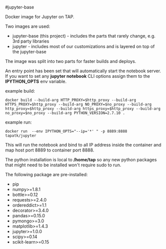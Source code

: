
#jupyter-base

Docker image for Jupyter on TAP.

Two images are used:
- jupyter-base (this project) - includes the parts that rarely change, e.g. 3rd party libraries
- jupyter - includes most of our customizations and is layered on top of the jupyter-base

The image was split into two parts for faster builds and deploys.

An entry point has been set that will automatically start the notebook server. If you want to set any **jupyter notebook** CLI options assign them to the **IPYTHON_OPTS** env variable.

example build:
```
docker build --build-arg HTTP_PROXY=$http_proxy --build-arg HTTPS_PROXY=$http_proxy --build-arg NO_PROXY=$no_proxy --build-arg http_proxy=$http_proxy --build-arg https_proxy=$http_proxy --build-arg no_proxy=$no_proxy --build-arg PYTHON_VERSION=2.7.10 .
```

example run:
```
docker run  --env IPYTHON_OPTS="--ip='*' " -p 8889:8888  tapatk/jupyter
```
This will run the notebook and bind to all IP address inside the container and map host port 8889 to container port 8888.

The python installation is local to **/home/tap** so any new python packages that might need to be installed won't require sudo to run.

The following package are pre-installed:
- pip
- numpy>=1.8.1
- bottle>=0.12
- requests>=2.4.0
- ordereddict>=1.1
- decorator>=3.4.0
- pandas>=0.15.0
- pymongo>=3.0
- matplotlib>=1.4.3
- jupyter>=1.0.0
- scipy>=0.14
- scikit-learn>=0.15

